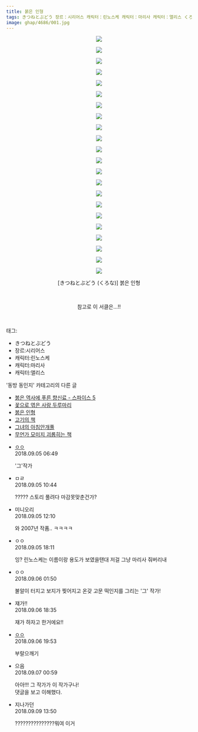 ```yaml
---
title: 붉은 인형
tags: きつねとぶどう 장르：시리어스 캐릭터：린노스케 캐릭터：마리사 캐릭터：앨리스 くろな 동방_동인지
image: ghap/4686/001.jpg
---
```

<div class="article">
<p style="text-align: center; clear: none; float: none;"><img src="{{ site.nasurl }}/ghap/4686/001.jpg"/></p>
<p style="text-align: center; clear: none; float: none;"><img src="{{ site.nasurl }}/ghap/4686/002.jpg"/></p>
<p style="text-align: center; clear: none; float: none;"><img src="{{ site.nasurl }}/ghap/4686/003.jpg"/></p>
<p style="text-align: center; clear: none; float: none;"><img src="{{ site.nasurl }}/ghap/4686/004.jpg"/></p>
<p style="text-align: center; clear: none; float: none;"><img src="{{ site.nasurl }}/ghap/4686/005.jpg"/></p>
<p style="text-align: center; clear: none; float: none;"><img src="{{ site.nasurl }}/ghap/4686/006.jpg"/></p>
<p style="text-align: center; clear: none; float: none;"><img src="{{ site.nasurl }}/ghap/4686/007.jpg"/></p>
<p style="text-align: center; clear: none; float: none;"><img src="{{ site.nasurl }}/ghap/4686/008.jpg"/></p>
<p style="text-align: center; clear: none; float: none;"><img src="{{ site.nasurl }}/ghap/4686/009.jpg"/></p>
<p style="text-align: center; clear: none; float: none;"><img src="{{ site.nasurl }}/ghap/4686/010.jpg"/></p>
<p style="text-align: center; clear: none; float: none;"><img src="{{ site.nasurl }}/ghap/4686/011.jpg"/></p>
<p style="text-align: center; clear: none; float: none;"><img src="{{ site.nasurl }}/ghap/4686/012.jpg"/></p>
<p style="text-align: center; clear: none; float: none;"><img src="{{ site.nasurl }}/ghap/4686/013.jpg"/></p>
<p style="text-align: center; clear: none; float: none;"><img src="{{ site.nasurl }}/ghap/4686/014.jpg"/></p>
<p style="text-align: center; clear: none; float: none;"><img src="{{ site.nasurl }}/ghap/4686/015.jpg"/></p>
<p style="text-align: center; clear: none; float: none;"><img src="{{ site.nasurl }}/ghap/4686/016.jpg"/></p>
<p style="text-align: center; clear: none; float: none;"><img src="{{ site.nasurl }}/ghap/4686/017.jpg"/></p>
<p style="text-align: center; clear: none; float: none;"><img src="{{ site.nasurl }}/ghap/4686/018.jpg"/></p>
<p style="text-align: center; clear: none; float: none;"><img src="{{ site.nasurl }}/ghap/4686/019.jpg"/></p>
<p style="text-align: center; clear: none; float: none;"><img src="{{ site.nasurl }}/ghap/4686/020.jpg"/></p>
<p style="text-align: center; clear: none; float: none;"><img src="{{ site.nasurl }}/ghap/4686/021.jpg"/></p>
<p style="text-align: center; clear: none; float: none;"><img src="{{ site.nasurl }}/ghap/4686/022.jpg"/></p>
<p style="text-align: center; clear: none; float: none;">[きつねとぶどう (くろな)] 붉은 인형</p>
<p style="text-align: center; clear: none; float: none;"><br/></p>
<p style="text-align: center; clear: none; float: none;">참고로 이 서클은...!!</p>
<p><br/></p>
</div><div class="tagTrail">
<p>태그: </p>
<ul>
<li>きつねとぶどう</li>
<li>장르:시리어스</li>
<li>캐릭터:린노스케</li>
<li>캐릭터:마리사</li>
<li>캐릭터:앨리스</li>
</ul>
</div><div class="another">
<p>'동방 동인지' 카테고리의 다른 글</p>
<ul>
<li><a href="/2018-09-13-ghap_4697">붉은 역사에 푸른 향신료 - 스파이스 5</a></li>
<li><a href="/2018-09-10-ghap_4691">꽃으로 엮은 사랑 두루마리</a></li>
<li><a href="/2018-09-05-ghap_4686">붉은 인형</a></li>
<li><a href="/2018-09-05-ghap_4685">고기의 책</a></li>
<li><a href="/2018-09-05-ghap_4684">그녀의 아침안개풀</a></li>
<li><a href="/2018-09-05-ghap_4683">무언가 모미지 괴롭히는 책</a></li>
</ul>
</div><div class="cb_module cb_fluid">
<div class="cb_wrt cb_profile">
<div class="comment">
<ul>
<li class="cb_thumb_off" id="comment15326360">
<div class="cb_comment_area">
<div class="cb_info_area">
<div class="cb_section">
<span class="cb_nick_name"> <a href="http://i8999999u998" onclick="return openLinkInNewWindow(this)">ㅇㅇ</a></span>
</div>
<div class="cb_section">
<span class="cb_date">2018.09.05 06:49 </span>
</div>
</div>
<div class="cb_dsc_comment">
<p class="cb_dsc">
											'그'작가
										</p>
</div>
</div></li>
<li class="cb_thumb_off" id="comment15326457">
<div class="cb_comment_area">
<div class="cb_info_area">
<div class="cb_section">
<span class="cb_nick_name">ㅁㄹ</span>
</div>
<div class="cb_section">
<span class="cb_date">2018.09.05 10:44 </span>
</div>
</div>
<div class="cb_dsc_comment">
<p class="cb_dsc">
											????? 스토리 풀려다 마감못맞춘건가?
										</p>
</div>
</div></li>
<li class="cb_thumb_off" id="comment15326486">
<div class="cb_comment_area">
<div class="cb_info_area">
<div class="cb_section">
<span class="cb_nick_name">미니오리</span>
</div>
<div class="cb_section">
<span class="cb_date">2018.09.05 12:10 </span>
</div>
</div>
<div class="cb_dsc_comment">
<p class="cb_dsc">
											와 2007년 작품.. ㅋㅋㅋㅋ
										</p>
</div>
</div></li>
<li class="cb_thumb_off" id="comment15326656">
<div class="cb_comment_area">
<div class="cb_info_area">
<div class="cb_section">
<span class="cb_nick_name">ㅇㅇ</span>
</div>
<div class="cb_section">
<span class="cb_date">2018.09.05 18:11 </span>
</div>
</div>
<div class="cb_dsc_comment">
<p class="cb_dsc">
											잉? 린노스케는 이름이랑 용도가 보였을탠대 저걸 그냥 마리사 줘버리내 
										</p>
</div>
</div></li>
<li class="cb_thumb_off" id="comment15326858">
<div class="cb_comment_area">
<div class="cb_info_area">
<div class="cb_section">
<span class="cb_nick_name">ㅇㅇ</span>
</div>
<div class="cb_section">
<span class="cb_date">2018.09.06 01:50 </span>
</div>
</div>
<div class="cb_dsc_comment">
<p class="cb_dsc">
											불알이 터지고 보지가 찢어지고 온갖 고문 떡인지를 그리는 '그' 작가!
										</p>
</div>
</div></li>
<li class="cb_thumb_off" id="comment15327215">
<div class="cb_comment_area">
<div class="cb_info_area">
<div class="cb_section">
<span class="cb_nick_name">쟤가!!</span>
</div>
<div class="cb_section">
<span class="cb_date">2018.09.06 18:35 </span>
</div>
</div>
<div class="cb_dsc_comment">
<p class="cb_dsc">
											쟤가 하자고 한거에요!!
										</p>
</div>
</div></li>
<li class="cb_thumb_off" id="comment15327250">
<div class="cb_comment_area">
<div class="cb_info_area">
<div class="cb_section">
<span class="cb_nick_name"> <a href="http://i8999999u998" onclick="return openLinkInNewWindow(this)">ㅇㅇ</a></span>
</div>
<div class="cb_section">
<span class="cb_date">2018.09.06 19:53 </span>
</div>
</div>
<div class="cb_dsc_comment">
<p class="cb_dsc">
											부랄으깨기
										</p>
</div>
</div></li>
<li class="cb_thumb_off" id="comment15327395">
<div class="cb_comment_area">
<div class="cb_info_area">
<div class="cb_section">
<span class="cb_nick_name">으음</span>
</div>
<div class="cb_section">
<span class="cb_date">2018.09.07 00:59 </span>
</div>
</div>
<div class="cb_dsc_comment">
<p class="cb_dsc">
											아아!!! 그 작가가 이 작가구나! <br/>
댓글을 보고 이해했다.
										</p>
</div>
</div></li>
<li class="cb_thumb_off" id="comment15328809">
<div class="cb_comment_area">
<div class="cb_info_area">
<div class="cb_section">
<span class="cb_nick_name">지나가던</span>
</div>
<div class="cb_section">
<span class="cb_date">2018.09.09 13:50 </span>
</div>
</div>
<div class="cb_dsc_comment">
<p class="cb_dsc">
											???????????????뭐여 이거
										</p>
</div>
</div></li>
</ul>
</div>
</div><!-- commentList close -->
</div>
